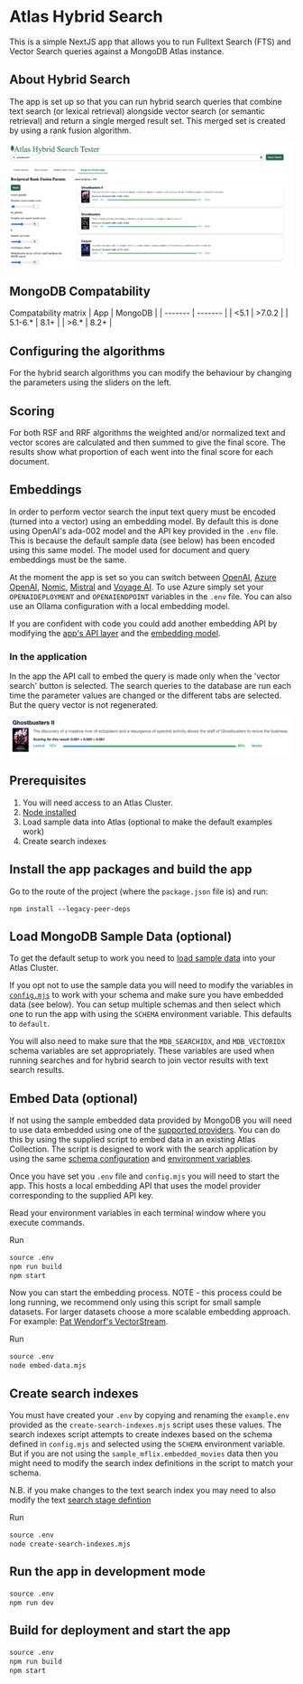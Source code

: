 # Atlas Hybrid Search
This is a simple NextJS app that allows you to run Fulltext Search (FTS) and Vector Search queries against a MongoDB Atlas instance.

## About Hybrid Search
The app is set up so that you can run hybrid search queries that combine text search (or lexical retrieval) alongside vector search (or semantic retrieval) and return a single merged result set. This merged set is created by using a rank fusion algorithm.

![Compare search methods](screenshots/hybrid_search.png)

## MongoDB Compatability
Compatability matrix
|   App   | MongoDB |
| ------- | ------- |
|  <5.1   |  >7.0.2 |
| 5.1-6.* |   8.1+  |
|  >6.*   |   8.2+  |

## Configuring the algorithms
For the hybrid search algorithms you can modify the behaviour by changing the parameters using the sliders on the left.

## Scoring
For both RSF and RRF algorithms the weighted and/or normalized text and vector scores are calculated and then summed to give the final score. The results show what proportion of each went into the final score for each document.

## Embeddings
In order to perform vector search the input text query must be encoded (turned into a vector) using an embedding model. By default this is done using OpenAI's ada-002 model and the API key provided in the `.env` file. This is because the default sample data (see below) has been encoded using this same model. The model used for document and query embeddings must be the same.

At the moment the app is set so you can switch between [OpenAI](https://platform.openai.com/docs/guides/embeddings), [Azure OpenAI](https://learn.microsoft.com/en-us/azure/ai-services/openai/concepts/understand-embeddings), [Nomic](https://docs.nomic.ai/reference/endpoints/nomic-embed-text), [Mistral](https://docs.mistral.ai/capabilities/embeddings/) and [Voyage AI](https://docs.voyageai.com/reference/embeddings-api). To use Azure simply set your `OPENAIDEPLOYMENT` and `OPENAIENDPOINT` variables in the `.env` file. 
You can also use an Ollama configuration with a local embedding model.


If you are confident with code you could add another embedding API by modifying the [app's API layer](pages/api/embed.js) and the [embedding model](middleware/models).

### In the application
In the app the API call to embed the query is made only when the 'vector search' button is selected. The search queries to the database are run each time the parameter values are changed or the different tabs are selected. But the query vector is not regenerated.

![Hybrid scoring](screenshots/hybrid_scoring.png)

## Prerequisites
1. You will need access to an Atlas Cluster.
2. [Node installed](https://nodejs.org/en/learn/getting-started/how-to-install-nodejs)
3. Load sample data into Atlas (optional to make the default examples work)
4. Create search indexes

## Install the app packages and build the app
Go to the route of the project (where the `package.json` file is) and run:

```
npm install --legacy-peer-deps
```

## Load MongoDB Sample Data (optional)
To get the default setup to work you need to [load sample data](https://www.mongodb.com/docs/atlas/sample-data/) into your Atlas Cluster.

If you opt not to use the sample data you will need to modify the variables in [`config.mjs`](config.mjs) to work with your schema and make sure you have embedded data (see below). You can setup multiple schemas and then select which one to run the app with using the `SCHEMA` environment variable. This defaults to `default`.

You will also need to make sure that the `MDB_SEARCHIDX`, and `MDB_VECTORIDX` schema variables are set appropriately. These variables are used when running searches and for hybrid search to join vector results with text search results.

## Embed Data (optional)
If not using the sample embedded data provided by MongoDB you will need to use data embedded using one of the [supported providers](middleware/model/). You can do this by using the supplied script to embed data in an existing Atlas Collection. The script is designed to work with the search application by using the same [schema configuration](config.mjs) and [environment variables](example.env).

Once you have set you `.env` file and `config.mjs` you will need to start the app. This hosts a local embedding API that uses the model provider corresponding to the supplied API key.

Read your environment variables in each terminal window where you execute commands.

Run
```
source .env
npm run build
npm start
```

Now you can start the embedding process. NOTE - this process could be long running, we recommend only using this script for small sample datasets. For larger datasets choose a more scalable embedding approach. For example: [Pat Wendorf's VectorStream](https://github.com/patw/VectorStream).

Run
```
source .env
node embed-data.mjs
```

## Create search indexes
You must have created your `.env` by copying and renaming the `example.env` provided as the `create-search-indexes.mjs` script uses these values. The search indexes script attempts to create indexes based on the schema defined in `config.mjs` and selected using the `SCHEMA` environment variable. But if you are not using the `sample_mflix.embedded_movies` data then you might need to modify the search index definitions in the script to match your schema.

N.B. if you make changes to the text search index you may need to also modify the text [search stage defintion](lib/pipelineStages.js)

Run
```
source .env
node create-search-indexes.mjs
```

## Run the app in development mode
```
source .env
npm run dev
```

## Build for deployment and start the app
```
source .env
npm run build
npm start
```

